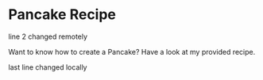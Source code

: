 # Pancake Recipe
line 2 changed remotely

Want to know how to create a Pancake? Have a look at my provided recipe.

last line changed locally
